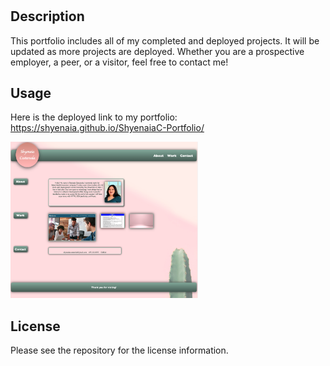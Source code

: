 # <Shyenaia Castaneda Portfolio>
 
## Description
 
This portfolio includes all of my completed and deployed projects. It will be updated as more projects are deployed. Whether you are a prospective employer, a peer, or a visitor, feel free to contact me!
 
## Usage
 
Here is the deployed link to my portfolio: https://shyenaia.github.io/ShyenaiaC-Portfolio/
 
<img src="./assets/images/deployedportfolioscreenshot.png" width="300" height="250">
 
## License
 
Please see the repository for the license information.
